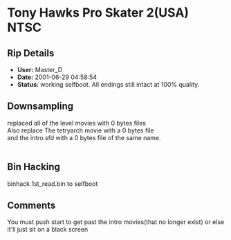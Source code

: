# Tony Hawks Pro Skater 2(USA) NTSC

## Rip Details

- **User:** Master_D
- **Date:** 2001-06-29 04:58:54
- **Status:** working selfboot.  All endings still intact at 100% quality.<br />

## Downsampling

replaced all of the level movies with 0 bytes files <br />Also replace The tetryarch movie with a 0 bytes file<br />and the intro.sfd with a 0 bytes file of the same name.<br /><br />

## Bin Hacking

binhack 1st_read.bin to selfboot

## Comments

You must push start to get past the intro movies(that no longer exist) or else it'll just sit on a black screen

